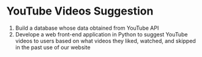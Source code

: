 # YouTube Videos Suggestion 
1. Build a database whose data obtained from YouTube API        
2. Develope a web front-end application in Python to suggest YouTube videos to users based on what videos they liked, watched, and skipped in the past use of our website      
